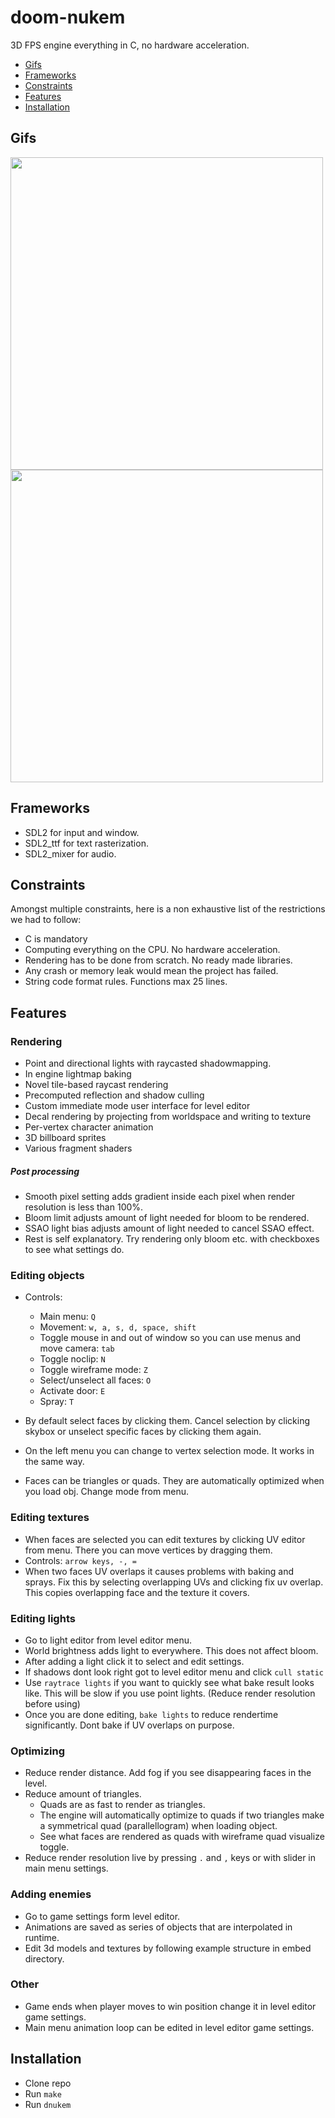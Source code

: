 # doom-nukem

3D FPS engine everything in C, no hardware acceleration.

* [Gifs](#gifs)
* [Frameworks](#frameworks)
* [Constraints](#constraints)
* [Features](#features)
* [Installation](#installation)

## Gifs
<img src="/github_media/shader.gif" width="500" height="auto"/>
<img src="/github_media/walking.gif" width="500" height="auto"/>


## Frameworks

* SDL2 for input and window.
* SDL2_ttf for text rasterization.
* SDL2_mixer for audio.

## Constraints

Amongst multiple constraints, here is a non exhaustive list of the restrictions we had to follow:

* C is mandatory
* Computing everything on the CPU. No hardware acceleration.
* Rendering has to be done from scratch. No ready made libraries.
* Any crash or memory leak would mean the project has failed.
* String code format rules. Functions max 25 lines.

## Features

### Rendering
* Point and directional lights with raycasted shadowmapping.
* In engine lightmap baking
* Novel tile-based raycast rendering
* Precomputed reflection and shadow culling
* Custom immediate mode user interface for level editor
* Decal rendering by projecting from worldspace and writing to texture
* Per-vertex character animation
* 3D billboard sprites
* Various fragment shaders

##### Post processing
* Smooth pixel setting adds gradient inside each pixel when render resolution is less than 100%.
* Bloom limit adjusts amount of light needed for bloom to be rendered.
* SSAO light bias adjusts amount of light needed to cancel SSAO effect.
* Rest is self explanatory. Try rendering only bloom etc. with checkboxes to see what settings do.

### Editing objects
* Controls:
  * Main menu: ````Q````
  * Movement: ````w, a, s, d, space, shift````
  * Toggle mouse in and out of window so you can use menus and move camera: ````tab````
  * Toggle noclip: ````N````
  * Toggle wireframe mode: ````Z````
  * Select/unselect all faces: ````O````
  * Activate door: ````E````
  * Spray: ````T````
  
* By default select faces by clicking them. Cancel selection by clicking skybox or unselect specific faces by clicking them again.
* On the left menu you can change to vertex selection mode. It works in the same way.
* Faces can be triangles or quads. They are automatically optimized when you load obj. Change mode from menu.

### Editing textures
* When faces are selected you can edit textures by clicking UV editor from menu. There you can move vertices by dragging them.
* Controls: ````arrow keys, -, =````
* When two faces UV overlaps it causes problems with baking and sprays. Fix this by selecting overlapping UVs and clicking fix uv overlap. This copies overlapping face and the texture it covers.

### Editing lights
* Go to light editor from level editor menu.
* World brightness adds light to everywhere. This does not affect bloom.
* After adding a light click it to select and edit settings.
* If shadows dont look right got to level editor menu and click ````cull static````
* Use ````raytrace lights```` if you want to quickly see what bake result looks like. This will be slow if you use point lights. (Reduce render resolution before using)
* Once you are done editing, ````bake lights```` to reduce rendertime significantly. Dont bake if UV overlaps on purpose.

### Optimizing
* Reduce render distance. Add fog if you see disappearing faces in the level.
* Reduce amount of triangles.
  * Quads are as fast to render as triangles.
  * The engine will automatically optimize to quads if two triangles make a symmetrical quad (parallellogram) when loading object.
  * See what faces are rendered as quads with wireframe quad visualize toggle.
* Reduce render resolution live by pressing ````.```` and ````,```` keys or with slider in main menu settings.

### Adding enemies
* Go to game settings form level editor.
* Animations are saved as series of objects that are interpolated in runtime.
* Edit 3d models and textures by following example structure in embed directory.

### Other
* Game ends when player moves to win position change it in level editor game settings.
* Main menu animation loop can be edited in level editor game settings.

## Installation
* Clone repo
* Run ````make````
* Run ````dnukem````
